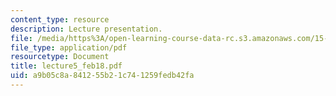 ```yaml
---
content_type: resource
description: Lecture presentation.
file: /media/https%3A/open-learning-course-data-rc.s3.amazonaws.com/15-501-introduction-to-financial-and-managerial-accounting-spring-2004/a9b05c8a841255b21c741259fedb42fa_lecture5_feb18.pdf
file_type: application/pdf
resourcetype: Document
title: lecture5_feb18.pdf
uid: a9b05c8a-8412-55b2-1c74-1259fedb42fa
---
```

